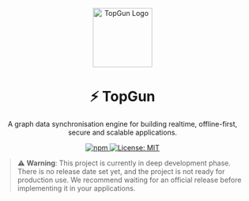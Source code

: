 <p align="center">
  <a href="https://github.com/TopGunBuild/topgun" target="blank"><img src="https://avatars.githubusercontent.com/u/121893825?s=200&v=4" width="120" alt="TopGun Logo" /></a>
</p>
<h1 align="center" style="border-bottom: none;">⚡️ TopGun</h1>
<p align="center">A graph data synchronisation engine for building realtime, offline-first, secure and scalable applications.</p>

<p align="center">
  <a href="https://npm.im/@topgunbuild/topgun">
    <img alt="npm" src="https://badgen.net/npm/v/@topgunbuild/topgun">
  </a>
  <a href="https://opensource.org/licenses/MIT">
      <img alt="License: MIT" src="https://img.shields.io/badge/License-MIT-yellow.svg">
  </a>
</p>

> ⚠️ **Warning**: This project is currently in deep development phase. There is no release date set yet, and the project is not ready for production use. We recommend waiting for an official release before implementing it in your applications.
